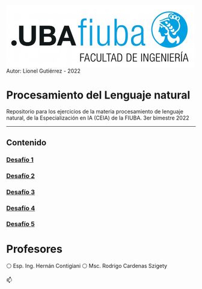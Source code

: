 <img src="images/logoFIUBA.jpg" width="500" align="center">
<BR>
Autor: Lionel Gutiérrez - 2022

#  Procesamiento del Lenguaje natural
Repositorio para los ejercicios de la materia procesamiento de lenguaje natural, de la Especialización en IA (CEIA) de la FIUBA. 3er bimestre 2022

---

## Contenido


### [Desafío 1](Desafio%201\Desafio_1.ipynb)

### [Desafío 2](Desafio%202\Desafio_2.ipynb)

### [Desafío 3](Desafio%203\Desafio_3.ipynb)

### [Desafío 4](Desafio%204\Desafio_4.ipynb)

### [Desafío 5](Desafio%205\Desafio_5.ipynb)



# Profesores
:white_circle: Esp. Ing. Hernán Contigiani
:white_circle: Msc. Rodrigo Cardenas Szigety


:mailbox: 